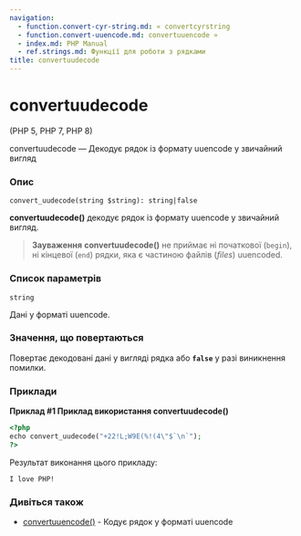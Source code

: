 ```yaml
---
navigation:
  - function.convert-cyr-string.md: « convertcyrstring
  - function.convert-uuencode.md: convertuuencode »
  - index.md: PHP Manual
  - ref.strings.md: Функції для роботи з рядками
title: convertuudecode
---
```

# convertuudecode

(PHP 5, PHP 7, PHP 8)

convertuudecode — Декодує рядок із формату uuencode у звичайний вигляд

### Опис

```methodsynopsis
convert_uudecode(string $string): string|false
```

**convertuudecode()** декодує рядок із формату uuencode у звичайний вигляд.

> **Зауваження** **convertuudecode()** не приймає ні початкової (`begin`), ні кінцевої (`end`) рядки, яка є частиною файлів (*files*) uuencoded.

### Список параметрів

`string`

Дані у форматі uuencode.

### Значення, що повертаються

Повертає декодовані дані у вигляді рядка або **`false`** у разі виникнення помилки.

### Приклади

**Приклад #1 Приклад використання **convertuudecode()****

```php
<?php
echo convert_uudecode("+22!L;W9E(%!(4\"$`\n`");
?>
```

Результат виконання цього прикладу:

```
I love PHP!
```

### Дивіться також

-   [convertuuencode()](function.convert-uuencode.md) - Кодує рядок у форматі uuencode
